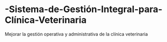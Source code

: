 # -Sistema-de-Gestión-Integral-para-Clínica-Veterinaria
Mejorar la gestión operativa y administrativa de la clínica veterinaria
